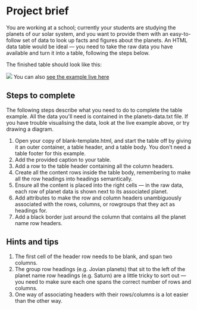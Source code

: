 <h1>Project brief</h1>
<p>You are working at a school; currently your students are studying the planets of our solar system, and you want to provide them with an easy-to-follow set of data to look up facts and figures about the planets. An HTML data table would be ideal — you need to take the raw data you have available and turn it into a table, following the steps below.</p>
<p>The finished table should look like this:</p>
<img src="https://developer.mozilla.org/en-US/docs/Learn/HTML/Tables/Structuring_planet_data/assessment-table.png">
You can also <a href="https://mdn.github.io/learning-area/html/tables/assessment-finished/planets-data.html">see the example live here</a>

<h2>Steps to complete</h2>
<p>The following steps describe what you need to do to complete the table example. All the data you'll need is contained in the planets-data.txt file. If you have trouble visualising the data, look at the live example above, or try drawing a diagram.</p>

<ol>
    <li>Open your copy of blank-template.html, and start the table off by giving it an outer container, a table header, and a table body. You don't need a table footer for this example.</li>
    <li>Add the provided caption to your table.</li>
    <li>Add a row to the table header containing all the column headers.</li>
    <li>Create all the content rows inside the table body, remembering to make all the row headings into headings semantically.</li>
    <li>Ensure all the content is placed into the right cells — in the raw data, each row of planet data is shown next to its associated planet.</li>
    <li>Add attributes to make the row and column headers unambiguously associated with the rows, columns, or rowgroups that they act as headings for.</li>
    <li>Add a black border just around the column that contains all the planet name row headers.</li>
</ol>

<h2>Hints and tips</h2>
<ol>
    <li>The first cell of the header row needs to be blank, and span two columns.</li>
    <li>The group row headings (e.g. Jovian planets) that sit to the left of the planet name row headings (e.g. Saturn) are a little tricky to sort out — you need to make sure each one spans the correct number of rows and columns.</li>
    <li>One way of associating headers with their rows/columns is a lot easier than the other way.</li>
</ol>